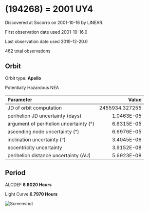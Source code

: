 # (194268) = 2001 UY4

Discovered at Socorro on 2001-10-16 by LINEAR.

First observation date used	2001-10-16.0

Last observation date used	2019-12-20.0

462 total observations

## Orbit

Orbit type: **Apollo**

Potentially Hazardous NEA

Parameter | Value
| :--- | ---:
JD of orbit computation		|	2455934.327255
perihelion JD uncertainty (days)   |	1.0463E-05
argument of perihelion uncertainty (°) |	6.6315E-05
ascending node uncertainty (°)	  |	6.6976E-05
inclination uncertainty (°)	|	3.4045E-06
eccentricity uncertainty	|	3.9152E-08
perihelion distance uncertainty (AU)  |	5.6923E-08

## Period
ALCDEF 		**6.8020  Hours**

Light Curve	**6.7970 Hours**

![Screenshot](https://github.com/renefiedel/MASTER-THESIS/blob/ec5c7cce018040ba7099341098e2252f723ba3f9/Project/Asteroids%20NEAs/New%20NEA's/2001%20UY4/light%20curve.png)
